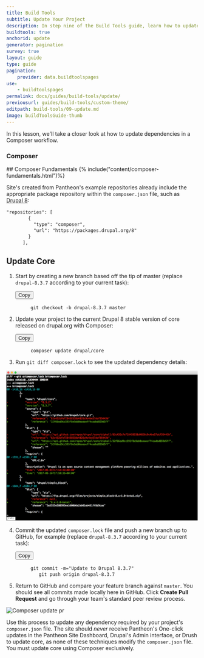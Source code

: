 ```yaml
---
title: Build Tools
subtitle: Update Your Project
description: In step nine of the Build Tools guide, learn how to update your site as part of the continuous integration process.
buildtools: true
anchorid: update
generator: pagination
survey: true
layout: guide
type: guide
pagination:
    provider: data.buildtoolspages
use:
    - buildtoolspages
permalink: docs/guides/build-tools/update/
previousurl: guides/build-tools/custom-theme/
editpath: build-tools/09-update.md
image: buildToolsGuide-thumb
---
```

In this lesson, we'll take a closer look at how to update dependencies in a Composer workflow.

<div class="panel panel-drop panel-guide" id="accordion">
  <div class="panel-heading panel-drop-heading">
   <a class="accordion-toggle panel-drop-title collapsed" data-toggle="collapse" data-parent="#accordion" data-proofer-ignore data-target="#understand-composer"><h3 class="panel-title panel-drop-title" style="cursor:pointer;"><span style="line-height:.9" class="glyphicons glyphicons-lightbulb"></span> Composer</h3></a>
 </div>
 <div id="understand-composer" class="collapse">
   <div class="panel-inner" markdown="1">
   ## Composer Fundamentals
    {% include("content/composer-fundamentals.html")%}
    <p>Site's created from Pantheon's example repositories already include the appropriate package repository within the <code>composer.json</code> file, such as <a href="https://github.com/pantheon-systems/example-drops-8-composer/blob/master/composer.json#L6-L11" class="external">Drupal 8</a>:<br>
    <pre><code class="hljs json">"repositories": [
        {
          "type": "composer",
          "url": "https://packages.drupal.org/8"
        }
      ],</code></pre>
    </p>
   </div>
 </div>
</div>


## Update Core
1. Start by creating a new branch based off the tip of master (replace `drupal-8.3.7` according to your current task):

    <div class="copy-snippet">
      <button class="btn btn-default btn-clippy" data-clipboard-target="#git-branch-update">Copy</button>
      <figure><pre id="git-branch-update"><code class="command bash" data-lang="bash">git checkout -b drupal-8.3.7 master</code></pre></figure>
    </div>


2. Update your project to the current Drupal 8 stable version of core released on drupal.org with Composer:

    <div class="copy-snippet">
      <button class="btn btn-default btn-clippy" data-clipboard-target="#composer-update-cmd">Copy</button>
      <figure><pre id="composer-update-cmd"><code class="command bash" data-lang="bash">composer update drupal/core</code></pre></figure>
    </div>

3. Run `git diff composer.lock` to see the updated dependency details:

  ![composer diff core](/source/docs/assets/images/pr-workflow/composer-lock-diff.png)

4. Commit the updated `composer.lock` file and push a new branch up to GitHub, for example (replace `drupal-8.3.7` according to your current task):

    <div class="copy-snippet">
      <button class="btn btn-default btn-clippy" data-clipboard-target="#update-core-commit">Copy</button>
      <figure><pre id="update-core-commit"><code class="command bash" data-lang="bash">git commit -m="Update to Drupal 8.3.7"
      git push origin drupal-8.3.7</code></pre></figure>
    </div>


5. Return to GitHub and compare your feature branch against `master`. You should see all commits made locally here in GitHub. Click **Create Pull Request** and go through your team's standard peer review process.

  ![Composer update pr](/source/docs/assets/images/pr-workflow/composer-update-pr.png)

Use this process to update any dependency required by your project's `composer.json` file. The site should *never* receive Pantheon's One-click updates in the Pantheon Site Dashboard, Drupal's Admin interface, or Drush to update core, as none of these techniques modify the `composer.json` file. You must update core using Composer exclusively.
